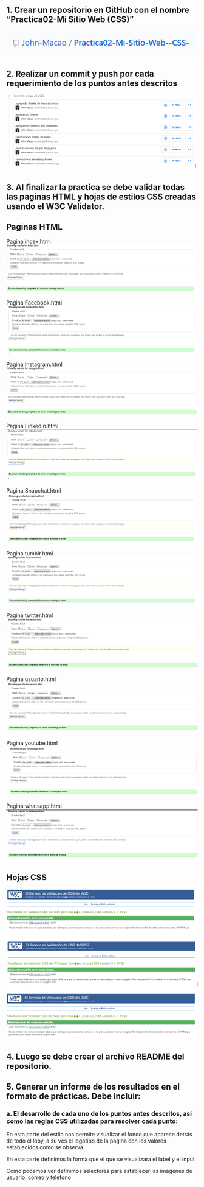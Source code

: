 ## 1.	Crear un repositorio en GitHub con el nombre “Practica02-Mi Sitio Web (CSS)”

![1](/imagesReadMe/img1.png?raw=true "Title")

## 2.	Realizar un commit y push por cada requerimiento de los puntos antes descritos
![2](/imagesReadMe/img2.png?raw=true "Title")

## 3.	Al finalizar la practica se debe validar todas las paginas HTML y hojas de estilos CSS creadas usando el W3C Validator.
## Paginas HTML
Pagina index.html
![2](/imagesReadMe/img3.png?raw=true "Title")

Pagina Facebook.html
![2](/imagesReadMe/img4.png?raw=true "Title")

Pagina Instagram.html
![2](/imagesReadMe/img5.png?raw=true "Title")


Pagina LinkedIn.html
![2](/imagesReadMe/img6.png?raw=true "Title")

Pagina Snapchat.html
![2](/imagesReadMe/img7.png?raw=true "Title")


Pagina tumblr.html
![2](/imagesReadMe/img8.png?raw=true "Title")



Pagina twitter.html
![2](/imagesReadMe/img9.png?raw=true "Title")



Pagina usuario.html
![2](/imagesReadMe/img10.png?raw=true "Title")


Pagina youtube.html
![2](/imagesReadMe/img11.png?raw=true "Title")

Pagina whatsapp.html
![2](/imagesReadMe/img12.png?raw=true "Title")


## Hojas CSS
![2](/imagesReadMe/img13.png?raw=true "Title")

## 4.	Luego se debe crear el archivo README del repositorio.



## 5.	Generar un informe de los resultados en el formato de prácticas. Debe incluir:

### a.	 El desarrollo de cada uno de los puntos antes descritos, así como las reglas CSS utilizadas para resolver cada punto:

 En esta parte del estilo nos permite visualizar el fondo que aparece detrás de todo el loby, a su ves el logotipo de la pagina con los valores establecidos como se observa.


En esta parte definimos la forma que el que se visualizara el label y el input


Como podemos ver definimos selectores para establecer las imágenes de usuario, correo y telefono




















